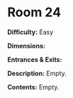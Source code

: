 # Room 24

**Difficulty:** Easy

**Dimensions:** 

**Entrances & Exits:**

**Description:**
Empty.

**Contents:**
Empty.